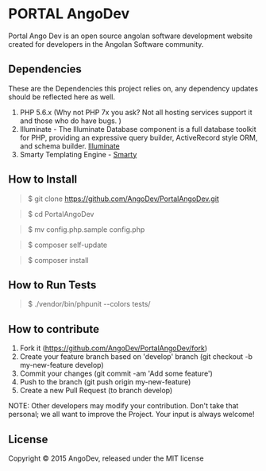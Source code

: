 # PORTAL AngoDev
Portal Ango Dev is an open source angolan software development website created for developers in the Angolan Software community.

## Dependencies
These are the Dependencies this project relies on, any dependency updates should be reflected here as well.

1. PHP 5.6.x (Why not PHP 7x you ask? Not all hosting services support it and those who do have bugs. )
2. Illuminate - The Illuminate Database component is a full database toolkit for PHP, providing an expressive query builder, ActiveRecord               style ORM, and schema builder. [Illuminate](https://github.com/illuminate/database)
3. Smarty Templating Engine - [Smarty](https://github.com/smarty-php/smarty/)


## How to Install

> $ git clone https://github.com/AngoDev/PortalAngoDev.git

> $ cd PortalAngoDev

> $ mv config.php.sample config.php

> $ composer self-update

> $ composer install

## How to Run Tests

> $ ./vendor/bin/phpunit --colors tests/

## How to contribute

1. Fork it (https://github.com/AngoDev/PortalAngoDev/fork)
2. Create your feature branch based on 'develop' branch (git checkout -b my-new-feature develop)
3. Commit your changes (git commit -am 'Add some feature')
4. Push to the branch (git push origin my-new-feature)
5. Create a new Pull Request (to branch develop)

NOTE: Other developers may modify your contribution. Don't take that personal; we all want to improve the Project. Your input is always welcome!

## License

Copyright © 2015 AngoDev, released under the MIT license
